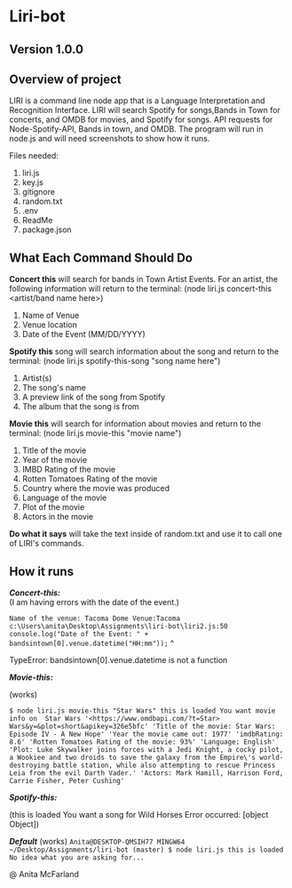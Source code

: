 
# Liri-bot

## Version 1.0.0

## Overview of project

LIRI is a command line node app that is a Language Interpretation and Recognition Interface.
LIRI will search Spotify for songs,Bands in Town for concerts, and OMDB for movies, and Spotify for songs.
API requests for Node-Spotify-API, Bands in town, and OMDB.
The program will run in node.js and will need screenshots to show how it runs.

Files needed:

1. liri.js
2. key.js
3. gitignore
4. random.txt
5. .env
6. ReadMe
7. package.json

## What Each Command Should Do

**Concert this**
 will search for bands in Town Artist Events. For an artist, the following information will return to the terminal: (node liri.js concert-this <artist/band name here>)
1. Name of Venue
2. Venue location
3. Date of the Event (MM/DD/YYYY)

 **Spotify this** song will search information about the song and return to the terminal: (node liri.js spotify-this-song "song name here")
1. Artist(s)
2. The song's name
3. A preview link of the song from Spotify
4. The album that the song is from

**Movie this** will search for information about movies and return to the terminal: (node liri.js movie-this "movie name")

1. Title of the movie
2. Year of the movie
3. IMBD Rating of the movie
4. Rotten Tomatoes Rating of the movie
5. Country where the movie was produced
6. Language of the movie
7. Plot of the movie
8. Actors in the movie

**Do what it says** will take the text inside of random.txt and use it to call one of LIRI's commands.

## How it runs

***Concert-this:***  
(I am having errors with the date of the event.)

`Name of the venue: Tacoma Dome
Venue:Tacoma
c:\Users\anita\Desktop\Assignments\liri-bot\liri2.js:50
          console.log("Date of the Event: " + bandsintown[0].venue.datetime("HH:mm"));`
                                                                   ^

TypeError: bandsintown[0].venue.datetime is not a function

***Movie-this:***

(works)

`$ node liri.js movie-this "Star Wars"
this is loaded
You want movie info on  Star Wars
'<https://www.omdbapi.com/?t=Star> Wars&y=&plot=short&apikey=326e5bfc'
'Title of the movie: Star Wars: Episode IV - A New Hope'
'Year the movie came out: 1977'
'imdbRating: 8.6'
'Rotten Tomatoes Rating of the movie: 93%'
'Language: English'
'Plot: Luke Skywalker joins forces with a Jedi Knight, a cocky pilot, a Wookiee and two droids to save the galaxy from the Empire\'s world-destroying battle station, while also attempting to rescue Princess Leia from the evil Darth Vader.'
'Actors: Mark Hamill, Harrison Ford, Carrie Fisher, Peter Cushing'`

***Spotify-this:***

(this is loaded
You want a song for  Wild Horses
Error occurred: [object Object])

***Default***
(works)
`Anita@DESKTOP-QMSIH77 MINGW64 ~/Desktop/Assignments/liri-bot (master)
$ node liri.js
this is loaded
No idea what you are asking for...`

@ Anita McFarland